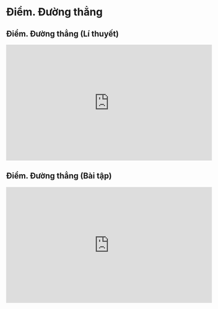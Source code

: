 # Điểm. Đường thẳng
## Điểm. Đường thẳng (Lí thuyết)
<iframe width="560" height="315" src="https://www.youtube.com/embed/qoDjFpYO2XE?si=UcU6-EMNgQ5_98Ni" title="YouTube video player" frameborder="0" allow="accelerometer; autoplay; clipboard-write; encrypted-media; gyroscope; picture-in-picture; web-share" referrerpolicy="strict-origin-when-cross-origin" allowfullscreen></iframe>

## Điểm. Đường thẳng (Bài tập)
<iframe width="560" height="315" src="https://www.youtube.com/embed/SnY4Evh0EE0?si=GzAFpbGv84KFCbnw" title="YouTube video player" frameborder="0" allow="accelerometer; autoplay; clipboard-write; encrypted-media; gyroscope; picture-in-picture; web-share" referrerpolicy="strict-origin-when-cross-origin" allowfullscreen></iframe>